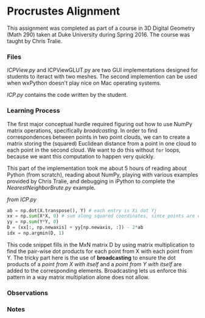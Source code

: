 # Procrustes Alignment

This assignment was completed as part of a course in 3D Digital Geometry (Math 290) taken at Duke University during Spring 2016. The course was taught by Chris Tralie.

### Files

*ICPView.py* and ICPViewGLUT.py are two GUI implementations designed for students to iteract with two meshes. The second implemention can be used when wxPython doesn't play nice on Mac operating systems.

*ICP.py* contains the code written by the student.

### Learning Process

The first major conceptual hurdle required figuring out how to use NumPy matrix operations, specifically *broadcasting*. In order to find correspondences between points in two point clouds, we can to create a matrix storing the (squared) Euclidean distance from a point in one cloud to each point in the second cloud. We want to do this without `for` loops, because we want this computation to happen very quickly.

This part of the implementation took me about 5 hours of reading about Python (from scratch), reading about NumPy, playing with various examples provided by Chris Tralie, and debugging in iPython to complete the *NearestNeighborBrute.py* example.

*from ICP.py*
```python
ab = np.dot(X.transpose(), Y) # each entry is Xi dot Yj
xx = np.sum(X*X, 0) # sum along squared coordinates, since points are column vectors
yy = np.sum(Y*Y, 0)
D = (xx[:, np.newaxis] + yy[np.newaxis, :]) - 2*ab
idx = np.argmin(D, 1)
```

This code snippet fills in the MxN matrix D by using matrix multiplication to find the pair-wise dot products for each point from X with each point from Y. The tricky part here is the use of **broadcasting** to ensure the dot products of a *point from X with itself* and a *point from Y with itself* are added to the corresponding elements. Broadcasting lets us enforce this pattern in a way matrix multiplation alone does not allow.

### Observations

### Notes